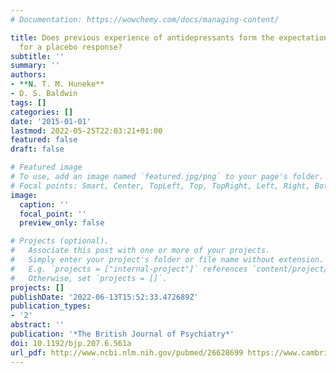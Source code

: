 ```yaml
---
# Documentation: https://wowchemy.com/docs/managing-content/

title: Does previous experience of antidepressants form the expectations necessary
  for a placebo response?
subtitle: ''
summary: ''
authors:
- **N. T. M. Huneke**
- D. S. Baldwin
tags: []
categories: []
date: '2015-01-01'
lastmod: 2022-05-25T22:03:21+01:00
featured: false
draft: false

# Featured image
# To use, add an image named `featured.jpg/png` to your page's folder.
# Focal points: Smart, Center, TopLeft, Top, TopRight, Left, Right, BottomLeft, Bottom, BottomRight.
image:
  caption: ''
  focal_point: ''
  preview_only: false

# Projects (optional).
#   Associate this post with one or more of your projects.
#   Simply enter your project's folder or file name without extension.
#   E.g. `projects = ["internal-project"]` references `content/project/deep-learning/index.md`.
#   Otherwise, set `projects = []`.
projects: []
publishDate: '2022-06-13T15:52:33.472689Z'
publication_types:
- '2'
abstract: ''
publication: '*The British Journal of Psychiatry*'
doi: 10.1192/bjp.207.6.561a
url_pdf: http://www.ncbi.nlm.nih.gov/pubmed/26628699 https://www.cambridge.org/core/services/aop-cambridge-core/content/view/98C0D865823BFE4FF46699E890C51FFD/S0007125000240166a.pdf/div-class-title-does-previous-experience-of-antidepressants-form-the-expectations-necessary-for-a-placebo-response-div.pdf
---
```

